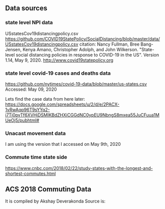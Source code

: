 ## Data sources
### state level NPI data
USstatesCov19distancingpolicy.csv
https://github.com/COVID19StatePolicy/SocialDistancing/blob/master/data/USstatesCov19distancingpolicy.csv
citation:
Nancy Fullman, Bree Bang-Jensen, Kenya Amano, Christopher Adolph, and John Wilkerson. "State-level social distancing policies in response to COVID-19 in the US". Version 1.14, May 9, 2020. http://www.covid19statepolicy.org

### state level covid-19 cases and deaths data
https://github.com/nytimes/covid-19-data/blob/master/us-states.csv
Accessed: May 09, 2020

Lets find the case data from here later:
https://docs.google.com/spreadsheets/u/2/d/e/2PACX-1vRwAqp96T9sYYq2-i7Tj0pvTf6XVHjDSMIKBdZHXiCGGdNC0ypEU9NbngS8mxea55JuCFuua1MUeOj5/pubhtml#

### Unacast movement data
I am using the version that I accessed on May 9th, 2020

### Commute time state side
https://www.cnbc.com/2018/02/22/study-states-with-the-longest-and-shortest-commutes.html

## ACS 2018 Commuting Data
It is compiled by Akshay Deverakonda
Source is: 